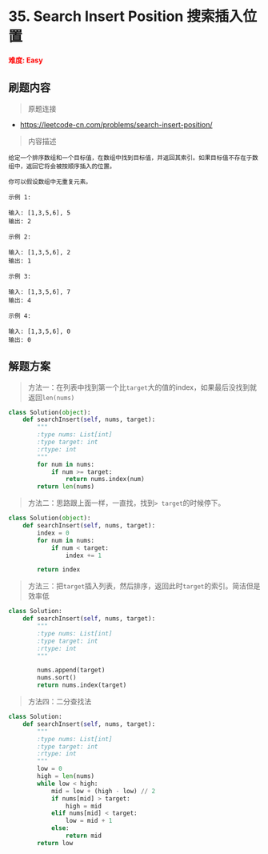 # 35. Search Insert Position 搜索插入位置

**<font color=red>难度: Easy</font>**

## 刷题内容

> 原题连接

* https://leetcode-cn.com/problems/search-insert-position/

> 内容描述

```
给定一个排序数组和一个目标值，在数组中找到目标值，并返回其索引。如果目标值不存在于数组中，返回它将会被按顺序插入的位置。

你可以假设数组中无重复元素。

示例 1:

输入: [1,3,5,6], 5
输出: 2

示例 2:

输入: [1,3,5,6], 2
输出: 1

示例 3:

输入: [1,3,5,6], 7
输出: 4

示例 4:

输入: [1,3,5,6], 0
输出: 0

```

## 解题方案

> 方法一：在列表中找到第一个比`target`大的值的index，如果最后没找到就返回`len(nums)`

```python
class Solution(object):
    def searchInsert(self, nums, target):
		"""
        :type nums: List[int]
        :type target: int
        :rtype: int
        """
        for num in nums:
            if num >= target:
                return nums.index(num)
        return len(nums)
```



> 方法二：思路跟上面一样，一直找，找到`> target`的时候停下。

```python
class Solution(object):
    def searchInsert(self, nums, target):
        index = 0
        for num in nums:
            if num < target:
                index += 1

        return index
```



> 方法三：把`target`插入列表，然后排序，返回此时`target`的索引。简洁但是效率低

```python
class Solution:
    def searchInsert(self, nums, target):
        """
        :type nums: List[int]
        :type target: int
        :rtype: int
        """

        nums.append(target)
        nums.sort()
        return nums.index(target)
```



> 方法四：二分查找法

```python
class Solution:
    def searchInsert(self, nums, target):
        """
        :type nums: List[int]
        :type target: int
        :rtype: int
        """
        low = 0
        high = len(nums)
        while low < high:
            mid = low + (high - low) // 2
            if nums[mid] > target:
                high = mid
            elif nums[mid] < target:
                low = mid + 1
            else:
                return mid
        return low
```

